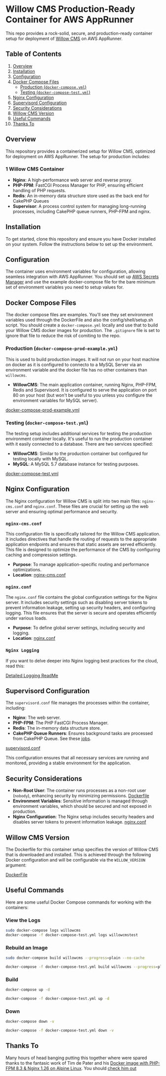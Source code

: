 # Willow CMS Production-Ready Container for AWS AppRunner

This repo provides a rock-solid, secure, and production-ready container setup for deployment of [Willow CMS](https://github.com/matthewdeaves/willow) on AWS AppRunner.

## Table of Contents

1. [Overview](#overview)
2. [Installation](#installation)
3. [Configuration](#configuration)
4. [Docker Compose Files](#docker-compose-files)
   - [Production (`docker-compose.yml`)](#production-docker-composeyml)
   - [Testing (`docker-compose-test.yml`)](#testing-docker-compose-testyml)
5. [Nginx Configuration](#nginx-configuration)
6. [Supervisord Configuration](#supervisord-configuration)
7. [Security Considerations](#security-considerations)
8. [Willow CMS Version](#willow-cms-version)
9. [Useful Commands](#useful-commands)
10. [Thanks To](#thanks-to)

## Overview

This repository provides a containerized setup for Willow CMS, optimized for deployment on AWS AppRunner. The setup for production includes:

### 1 Willow CMS Container
- **Nginx**: A high-performance web server and reverse proxy.
- **PHP-FPM**: FastCGI Process Manager for PHP, ensuring efficient handling of PHP requests.
- **Redis**: An in-memory data structure store used as the back end for CakePHP Queues
- **Supervisor**: A process control system for managing long-running processes, including CakePHP queue runners, PHP-FPM and nginx.

## Installation

To get started, clone this repository and ensure you have Docker installed on your system. Follow the instructions below to set up the environment.

## Configuration

The container uses environment variables for configuration, allowing seamless integration with AWS AppRunner. You should set up [AWS Secrets Manager](https://docs.aws.amazon.com/secretsmanager/latest/userguide/intro.html) and use the example docker-compose file for the bare minimum set of environment variables you need to setup values for.

## Docker Compose Files

The docker compose files are examples. You'll see they set environment variables used through the DockerFile and also the config/shell/setup.sh script. You should create a `docker-compose.yml` locally and use that to build your Willow CMS docker images for production. The `.gitignore` file is set to ignore that file to reduce the risk of comiting to the repo.

### Production (`docker-compose-prod-example.yml`)

This is used to build production images. It will not run on your host machine on docker as it is configured to connecto to a MySQL Server via an environment variable and the docker file has no other containers than `willowcms`.

- **WillowCMS**: The main application container, running Nginx, PHP-FPM, Redis and Supervisord. It is configured to serve the application on port 80 on your host (but won't be useful to you unless you configure the environment variables for MySQL server).

[docker-compose-prod-example.yml](https://github.com/matthewdeaves/willow_cms_production_deployment/blob/main/docker-compose-prod-example.yml)

### Testing (`docker-compose-test.yml`)

The testing setup includes additional services for testing the production environment container locally. It's useful to run the production container with it easily connected to a database. There are two services specified:

- **WillowCMS**: Similar to the production container but configured for testing locally with MySQL.
- **MySQL**: A MySQL 5.7 database instance for testing purposes.

[docker-compose-test.yml](https://github.com/matthewdeaves/willow_cms_production_deployment/blob/main/docker-compose-test.yml)

## Nginx Configuration

The Nginx configuration for Willow CMS is split into two main files: `nginx-cms.conf` and `nginx.conf`. These files are crucial for setting up the web server and ensuring optimal performance and security.

### `nginx-cms.conf`

This configuration file is specifically tailored for the Willow CMS application. It includes directives that handle the routing of requests to the appropriate application endpoints and ensures that static assets are served efficiently. This file is designed to optimize the performance of the CMS by configuring caching and compression settings.

- **Purpose**: To manage application-specific routing and performance optimizations.
- **Location**: [nginx-cms.conf](https://github.com/matthewdeaves/willow_cms_production_deployment/blob/main/config/nginx/nginx-cms.conf)

### `nginx.conf`

The `nginx.conf` file contains the global configuration settings for the Nginx server. It includes security settings such as disabling server tokens to prevent information leakage, setting up security headers, and configuring logging. This file ensures that the server is secure and operates efficiently under various loads.

- **Purpose**: To define global server settings, including security and logging.
- **Location**: [nginx.conf](https://github.com/matthewdeaves/willow_cms_production_deployment/blob/main/config/nginx/nginx.conf)

### `Nginx Logging`

If you want to delve deeper into Nginx logging best practices for the cloud, read this:

[Detailed Logging ReadMe](https://github.com/matthewdeaves/willow_cms_production_deployment/blob/main/LOGGINGCONFIG.md)

## Supervisord Configuration

The `supervisord.conf` file manages the processes within the container, including:

- **Nginx**: The web server.
- **PHP-FPM**: The PHP FastCGI Process Manager.
- **Redis**: The in-memory data structure store.
- **CakePHP Queue Runners**: Ensures background tasks are processed from CakePHP Queue. See these [jobs](https://github.com/matthewdeaves/willow/tree/main/src/Job).

[supervisord.conf](https://github.com/matthewdeaves/willow_cms_production_deployment/blob/main/config/supervisord/supervisord.conf)

This configuration ensures that all necessary services are running and monitored, providing a stable environment for the application.

## Security Considerations

- **Non-Root User**: The container runs processes as a non-root user (`nobody`), enhancing security by minimizing permissions. [Dockerfile](https://github.com/matthewdeaves/willow_cms_production_deployment/blob/main/Dockerfile)
- **Environment Variables**: Sensitive information is managed through environment variables, which should be secured and not exposed in production.
- **Nginx Configuration**: The Nginx setup includes security headers and disables server tokens to prevent information leakage. [nginx.conf](https://github.com/matthewdeaves/willow_cms_production_deployment/blob/main/config/nginx/nginx.conf)

## Willow CMS Version
The Dockerfile for this container setup specifies the version of Willow CMS that is downloaded and installed. This is achieved through the following Docker configuration and will be configurable via the `WILLOW_VERSION` argument:

[DockerFile](https://github.com/matthewdeaves/willow_cms_production_deployment/blob/bcdc433cfda64d9dfac713502d608990ca3a28f5/Dockerfile#L64)

## Useful Commands

Here are some useful Docker Compose commands for working with the containers:

### View the Logs

```bash
sudo docker-compose logs willowcms
docker-compose -f docker-compose-test.yml logs willowcmstest
```

### Rebuild an Image

```bash
sudo docker-compose build willowcms --progress=plain --no-cache

docker-compose -f docker-compose-test.yml build willowcms --progress=plain --no-cache
```

### Build

```bash
docker-compose up -d

docker-compose -f docker-compose-test.yml up -d
```

### Down

```bash
docker-compose down -v

docker-compose -f docker-compose-test.yml down -v
```

## Thanks To

Many hours of head banging putting this together where were spared thanks to the fantasic work of Tim de Pater and his [Docker image with PHP-FPM 8.3 & Nginx 1.26 on Alpine Linux](https://hub.docker.com/r/trafex/php-nginx). You should [check him out](https://timdepater.com)
